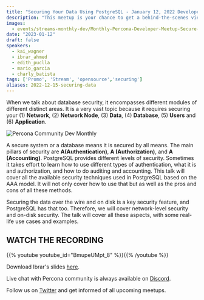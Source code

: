 ```yaml
---
title: "Securing Your Data Using PostgreSQL - January 12, 2022 Developer Meetup"
description: "This meetup is your chance to get a behind-the-scenes view and to directly interact in person with our engineers. We’ll discuss development practices, tools, projects, frameworks, and many more engineering-focused topics that we are working on at Percona."
images:
  - events/streams-monthly-dev/Monthly-Percona-Developer-Meetup-Secure-Jan.jpg
date: "2023-01-12"
draft: false
speakers:
  - kai_wagner
  - ibrar_ahmed
  - edith_puclla
  - mario_garcia
  - charly_batista
tags: ['Promo', 'Stream', 'opensource','securing']
aliases: 2022-12-15-securing-data
---
```


When we talk about database security, it encompasses different modules of different distinct areas. It is a very vast topic because it requires securing your (1) **Network**, (2) **Network Node**, (3) **Data**, (4) **Database**, (5) **Users** and (6) **Application**. 

![Percona Community Dev Monthly](events/streams-monthly-dev/Monthly-Percona-Developer-Meetup-Secure-Jan.jpg)

A secure system or a database means it is secured by all means. The main pillars of security are **A(Authentication)**, **A (Authorization)**, and **A (Accounting)**. PostgreSQL provides different levels of security. Sometimes it takes effort to learn how to use different types of authentication, what it is and authorization, and how to do auditing and accounting. This talk will cover all the available security techniques used in PostgreSQL based on the AAA model. It will not only cover how to use that but as well as the pros and cons of all these methods. 

Securing the data over the wire and on disk is a key security feature, and PostgreSQL has that too. Therefore, we will cover network-level security and on-disk security. The talk will cover all these aspects, with some real-life use cases and examples.
 
## WATCH THE RECORDING

{{% youtube youtube_id="BmupeUMpt_8" %}}{{% /youtube %}}

Download Ibrar's slides [here](https://drive.google.com/file/d/1Q_IMBYsZynK5yArwRtF3uCnMcvoQHf1o/view?usp=share_link).


Live chat with Percona community is always available on [Discord](http://per.co.na/discord).


Follow us on [Twitter](https://twitter.com/PerconaBytes) and get informed of all upcoming meetups.

